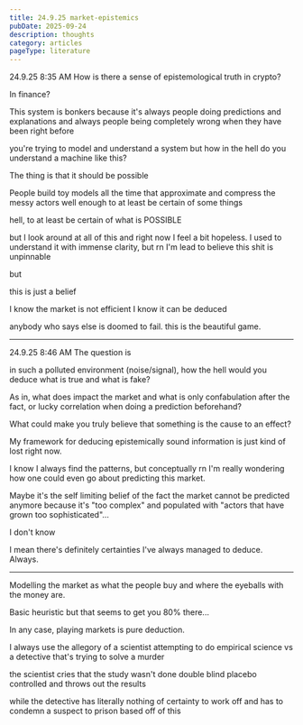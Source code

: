 ```yaml
---
title: 24.9.25 market-epistemics
pubDate: 2025-09-24
description: thoughts
category: articles
pageType: literature
---
```

24.9.25 8:35 AM
How is there a sense of epistemological truth in crypto?

In finance?

This system is bonkers because it's always people doing predictions and explanations and always people being completely wrong when they have been right before

you're trying to model and understand a system
but how in the hell do you understand a machine like this?


The thing is that it should be possible

People build toy models all the time that approximate and compress the messy actors well enough to at least be certain of some things

hell, to at least be certain of what is POSSIBLE



but I look around at all of this and right now I feel a bit hopeless.
I used to understand it with immense clarity, but rn I'm lead to believe this shit is unpinnable

but 

this is just a belief

I know the market is not efficient
I know it can be deduced

anybody who says else is doomed to fail.
this is the beautiful game.


---
24.9.25 8:46 AM
The question is

in such a polluted environment (noise/signal), how the hell would you deduce what is true and what is fake?

As in, what does impact the market and what is only confabulation after the fact, or lucky correlation when doing a prediction beforehand?

What could make you truly believe that something is the cause to an effect?


My framework for deducing epistemically sound information is just kind of lost right now.

I know I always find the patterns, but conceptually rn I'm really wondering how one could even go about predicting this market.

Maybe it's the self limiting belief of the fact the market cannot be predicted anymore because it's "too complex" and populated with "actors that have grown too sophisticated"...

I don't know



I mean there's definitely certainties I've always managed to deduce. Always.





---
Modelling the market as what the people buy and where the eyeballs with the money are.

Basic heuristic but that seems to get you 80% there...




In any case, playing markets is pure deduction.

I always use the allegory of a scientist attempting to do empirical science vs a detective that's trying to solve a murder


the scientist cries that the study wasn't done double blind placebo controlled and throws out the results

while the detective has literally nothing of certainty to work off and has to condemn a suspect to prison based off of this